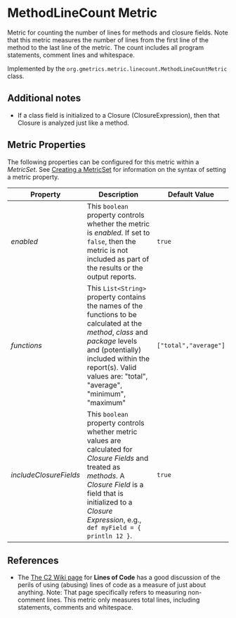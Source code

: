 # MethodLineCount Metric

 Metric for counting the number of lines for methods and closure fields. Note that
 this metric measures the number of lines from the first line of the method to the
 last line of the metric. The count includes all program statements, comment lines
 and whitespace.

 Implemented by the `org.gmetrics.metric.linecount.MethodLineCountMetric` class.


## Additional notes

 * If a class field is initialized to a Closure (ClosureExpression), then that Closure is
   analyzed just like a method.


## Metric Properties

  The following properties can be configured for this metric within a *MetricSet*. See [Creating a MetricSet](./gmetrics-creating-metricset.html) for information on the syntax of setting a metric property.

| **Property**           | **Description**                                                    | **Default Value**      |
|------------------------|--------------------------------------------------------------------|------------------------|
| *enabled*              | This `boolean` property controls whether the metric is *enabled*. If set to `false`, then the metric is not included as part of the results or the output reports. | `true`                
| *functions*            | This `List<String>` property contains the names of the functions to be calculated at the *method*, *class* and *package* levels and (potentially) included within the report(s). Valid values are: "total", "average", "minimum", "maximum" | `["total","average"]`  |
| *includeClosureFields* | This `boolean` property controls whether metric values are calculated for *Closure Fields* and treated as *methods*. A *Closure Field* is a field that is initialized to a *Closure Expression*, e.g., `def myField = { println 12 }`. | `true`


## References

 * The [The C2 Wiki page](http://c2.com/cgi/wiki?LinesOfCode) for **Lines of Code**
   has a good discussion of the perils of using (abusing) lines of code as a measure
   of just about anything. Note: That page specifically refers to measuring non-comment
   lines. This metric only measures total lines, including statements, comments and
   whitespace.
